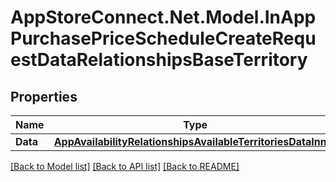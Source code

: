 # AppStoreConnect.Net.Model.InAppPurchasePriceScheduleCreateRequestDataRelationshipsBaseTerritory

## Properties

Name | Type | Description | Notes
------------ | ------------- | ------------- | -------------
**Data** | [**AppAvailabilityRelationshipsAvailableTerritoriesDataInner**](AppAvailabilityRelationshipsAvailableTerritoriesDataInner.md) |  | [optional] 

[[Back to Model list]](../README.md#documentation-for-models) [[Back to API list]](../README.md#documentation-for-api-endpoints) [[Back to README]](../README.md)

